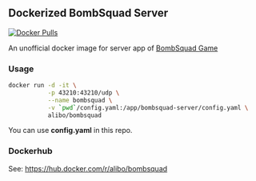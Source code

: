 ## Dockerized BombSquad Server

[![Docker Pulls](https://img.shields.io/docker/pulls/alibo/bombsquad?style=flat-square)](https://hub.docker.com/r/alibo/bombsquad)

An unofficial docker image for server app of [BombSquad Game](https://www.froemling.net/apps/bombsquad)


### Usage


```bash
docker run -d -it \
           -p 43210:43210/udp \
           --name bombsquad \
           -v `pwd`/config.yaml:/app/bombsquad-server/config.yaml \
           alibo/bombsquad
```

You can use **config.yaml** in this repo. 



### Dockerhub

See: https://hub.docker.com/r/alibo/bombsquad
